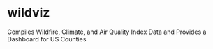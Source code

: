 # wildviz
Compiles Wildfire, Climate, and Air Quality Index Data and Provides a Dashboard for US Counties
